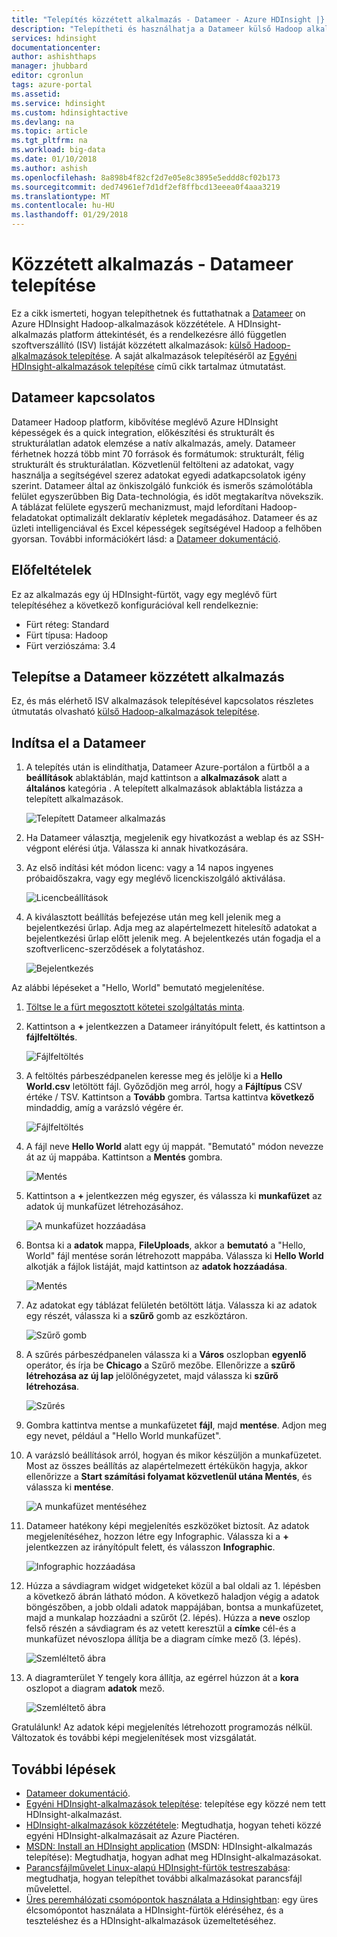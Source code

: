 ```yaml
---
title: "Telepítés közzétett alkalmazás - Datameer - Azure HDInsight |} Microsoft Docs"
description: "Telepítheti és használhatja a Datameer külső Hadoop alkalmazás."
services: hdinsight
documentationcenter: 
author: ashishthaps
manager: jhubbard
editor: cgronlun
tags: azure-portal
ms.assetid: 
ms.service: hdinsight
ms.custom: hdinsightactive
ms.devlang: na
ms.topic: article
ms.tgt_pltfrm: na
ms.workload: big-data
ms.date: 01/10/2018
ms.author: ashish
ms.openlocfilehash: 8a898b4f82cf2d7e05e8c3895e5eddd8cf02b173
ms.sourcegitcommit: ded74961ef7d1df2ef8ffbcd13eeea0f4aaa3219
ms.translationtype: MT
ms.contentlocale: hu-HU
ms.lasthandoff: 01/29/2018
---
```

# <a name="install-published-application---datameer"></a>Közzétett alkalmazás - Datameer telepítése

Ez a cikk ismerteti, hogyan telepíthetnek és futtathatnak a [Datameer](https://www.datameer.com/) on Azure HDInsight Hadoop-alkalmazások közzététele. A HDInsight-alkalmazás platform áttekintését, és a rendelkezésre álló független szoftverszállító (ISV) listáját közzétett alkalmazások: [külső Hadoop-alkalmazások telepítése](hdinsight-apps-install-applications.md). A saját alkalmazások telepítéséről az [Egyéni HDInsight-alkalmazások telepítése](hdinsight-apps-install-custom-applications.md) című cikk tartalmaz útmutatást.

## <a name="about-datameer"></a>Datameer kapcsolatos

Datameer Hadoop platform, kibővítése meglévő Azure HDInsight képességek és a quick integration, előkészítési és strukturált és strukturálatlan adatok elemzése a natív alkalmazás, amely. Datameer férhetnek hozzá több mint 70 források és formátumok: strukturált, félig strukturált és strukturálatlan. Közvetlenül feltölteni az adatokat, vagy használja a segítségével szerez adatokat egyedi adatkapcsolatok igény szerint. Datameer által az önkiszolgáló funkciók és ismerős számolótábla felület egyszerűbben Big Data-technológia, és időt megtakarítva növekszik. A táblázat felülete egyszerű mechanizmust, majd lefordítani Hadoop-feladatokat optimalizált deklaratív képletek megadásához. Datameer és az üzleti intelligenciával és Excel képességek segítségével Hadoop a felhőben gyorsan. További információkért lásd: a [Datameer dokumentáció](http://www.datameer.com/documentation/display/DAS50/Home?ls=Partners&lsd=Microsoft&c=Partners&cd=Microsoft).

## <a name="prerequisites"></a>Előfeltételek

Ez az alkalmazás egy új HDInsight-fürtöt, vagy egy meglévő fürt telepítéséhez a következő konfigurációval kell rendelkeznie:

* Fürt réteg: Standard
* Fürt típusa: Hadoop
* Fürt verziószáma: 3.4

## <a name="install-the-datameer-published-application"></a>Telepítse a Datameer közzétett alkalmazás

Ez, és más elérhető ISV alkalmazások telepítésével kapcsolatos részletes útmutatás olvasható [külső Hadoop-alkalmazások telepítése](hdinsight-apps-install-applications.md).

## <a name="launch-datameer"></a>Indítsa el a Datameer

1. A telepítés után is elindíthatja, Datameer Azure-portálon a fürtből a a **beállítások** ablaktáblán, majd kattintson a **alkalmazások** alatt a **általános** kategória . A telepített alkalmazások ablaktábla listázza a telepített alkalmazások.

    ![Telepített Datameer alkalmazás](./media/hdinsight-apps-install-datameer/datameer-app.png)

2. Ha Datameer választja, megjelenik egy hivatkozást a weblap és az SSH-végpont elérési útja. Válassza ki annak hivatkozására.

3. Az első indítási két módon licenc: vagy a 14 napos ingyenes próbaidőszakra, vagy egy meglévő licenckiszolgáló aktiválása.

    ![Licencbeállítások](./media/hdinsight-apps-install-datameer/license.png)

4. A kiválasztott beállítás befejezése után meg kell jelenik meg a bejelentkezési űrlap. Adja meg az alapértelmezett hitelesítő adatokat a bejelentkezési űrlap előtt jelenik meg. A bejelentkezés után fogadja el a szoftverlicenc-szerződések a folytatáshoz.

    ![Bejelentkezés](./media/hdinsight-apps-install-datameer/login.png)

Az alábbi lépéseket a "Hello, World" bemutató megjelenítése.

1. [Töltse le a fürt megosztott kötetei szolgáltatás minta](https://datameer.box.com/s/wzzw27za3agic4yjj8zrn6vfrph0ppnf).

2. Kattintson a  **+**  jelentkezzen a Datameer irányítópult felett, és kattintson a **fájlfeltöltés**.

    ![Fájlfeltöltés](./media/hdinsight-apps-install-datameer/upload.png)

3. A feltöltés párbeszédpanelen keresse meg és jelölje ki a **Hello World.csv** letöltött fájl. Győződjön meg arról, hogy a **Fájltípus** CSV értéke / TSV. Kattintson a **Tovább** gombra. Tartsa kattintva **következő** mindaddig, amíg a varázsló végére ér.

    ![Fájlfeltöltés](./media/hdinsight-apps-install-datameer/upload-browse.png)

4. A fájl neve **Hello World** alatt egy új mappát. "Bemutató" módon nevezze át az új mappába. Kattintson a **Mentés** gombra.

    ![Mentés](./media/hdinsight-apps-install-datameer/save.png)

5. Kattintson a  **+**  jelentkezzen még egyszer, és válassza ki **munkafüzet** az adatok új munkafüzet létrehozásához.

    ![A munkafüzet hozzáadása](./media/hdinsight-apps-install-datameer/add-workbook.png)

6. Bontsa ki a **adatok** mappa, **FileUploads**, akkor a **bemutató** a "Hello, World" fájl mentése során létrehozott mappába. Válassza ki **Hello World** alkotják a fájlok listáját, majd kattintson az **adatok hozzáadása**.

    ![Mentés](./media/hdinsight-apps-install-datameer/select-file.png)

7. Az adatokat egy táblázat felületén betöltött látja. Válassza ki az adatok egy részét, válassza ki a **szűrő** gomb az eszköztáron.

    ![Szűrő gomb](./media/hdinsight-apps-install-datameer/filter-button.png)

8. A szűrés párbeszédpanelen válassza ki a **Város** oszlopban **egyenlő** operátor, és írja be **Chicago** a Szűrő mezőbe. Ellenőrizze a **szűrő létrehozása az új lap** jelölőnégyzetet, majd válassza ki **szűrő létrehozása**.

    ![Szűrés](./media/hdinsight-apps-install-datameer/apply-filter.png)

9. Gombra kattintva mentse a munkafüzetet **fájl**, majd **mentése**. Adjon meg egy nevet, például a "Hello World munkafüzet".

10. A varázsló beállítások arról, hogyan és mikor készüljön a munkafüzetet. Most az összes beállítás az alapértelmezett értékükön hagyja, akkor ellenőrizze a **Start számítási folyamat közvetlenül utána Mentés**, és válassza ki **mentése**.

    ![A munkafüzet mentéséhez](./media/hdinsight-apps-install-datameer/save-workbook.png)

11. Datameer hatékony képi megjelenítés eszközöket biztosít. Az adatok megjelenítéséhez, hozzon létre egy Infographic. Válassza ki a  **+**  jelentkezzen az irányítópult felett, és válasszon **Infographic**.

    ![Infographic hozzáadása](./media/hdinsight-apps-install-datameer/infographic-button.png)

12. Húzza a sávdiagram widget widgeteket közül a bal oldali az 1. lépésben a következő ábrán látható módon. A következő haladjon végig a adatok böngészőben, a jobb oldali adatok mappájában, bontsa a munkafüzetet, majd a munkalap hozzáadni a szűrőt (2. lépés). Húzza a **neve** oszlop felső részén a sávdiagram és az vetett keresztül a **címke** cél-és a munkafüzet névoszlopa állítja be a diagram címke mező (3. lépés).

    ![Szemléltető ábra](./media/hdinsight-apps-install-datameer/infographic.png)

13. A diagramterület Y tengely kora állítja, az egérrel húzzon át a **kora** oszlopot a diagram **adatok** mező.

    ![Szemléltető ábra](./media/hdinsight-apps-install-datameer/infographic-age.png)

Gratulálunk! Az adatok képi megjelenítés létrehozott programozás nélkül. Változatok és további képi megjelenítések most vizsgálatát.

## <a name="next-steps"></a>További lépések

* [Datameer dokumentáció](http://www.datameer.com/documentation/display/DAS50/Home?ls=Partners&lsd=Microsoft&c=Partners&cd=Microsoft).
* [Egyéni HDInsight-alkalmazások telepítése](hdinsight-apps-install-custom-applications.md): telepítése egy közzé nem tett HDInsight-alkalmazást.
* [HDInsight-alkalmazások közzététele](hdinsight-apps-publish-applications.md): Megtudhatja, hogyan teheti közzé egyéni HDInsight-alkalmazásait az Azure Piactéren.
* [MSDN: Install an HDInsight application](https://msdn.microsoft.com/library/mt706515.aspx) (MSDN: HDInsight-alkalmazás telepítése): Megtudhatja, hogyan adhat meg HDInsight-alkalmazásokat.
* [Parancsfájlművelet Linux-alapú HDInsight-fürtök testreszabása](hdinsight-hadoop-customize-cluster-linux.md): megtudhatja, hogyan telepíthet további alkalmazásokat parancsfájl művelettel.
* [Üres peremhálózati csomópontok használata a Hdinsightban](hdinsight-apps-use-edge-node.md): egy üres élcsomópontot használata a HDInsight-fürtök eléréséhez, és a teszteléshez és a HDInsight-alkalmazások üzemeltetéséhez.
